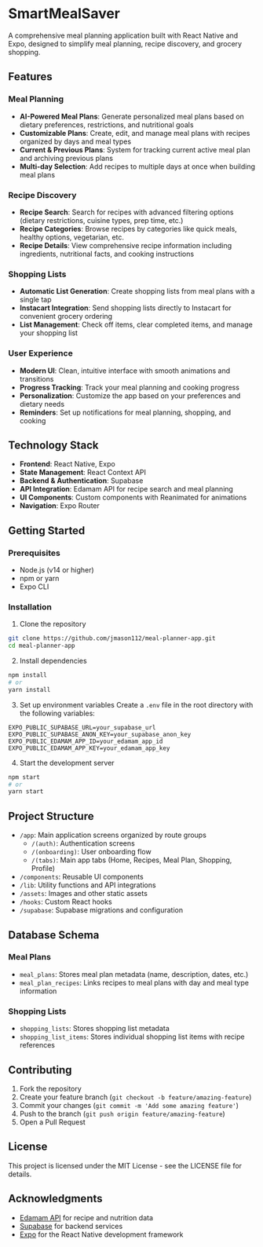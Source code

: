 # SmartMealSaver

A comprehensive meal planning application built with React Native and Expo, designed to simplify meal planning, recipe discovery, and grocery shopping.

## Features

### Meal Planning
- **AI-Powered Meal Plans**: Generate personalized meal plans based on dietary preferences, restrictions, and nutritional goals
- **Customizable Plans**: Create, edit, and manage meal plans with recipes organized by days and meal types
- **Current & Previous Plans**: System for tracking current active meal plan and archiving previous plans
- **Multi-day Selection**: Add recipes to multiple days at once when building meal plans

### Recipe Discovery
- **Recipe Search**: Search for recipes with advanced filtering options (dietary restrictions, cuisine types, prep time, etc.)
- **Recipe Categories**: Browse recipes by categories like quick meals, healthy options, vegetarian, etc.
- **Recipe Details**: View comprehensive recipe information including ingredients, nutritional facts, and cooking instructions

### Shopping Lists
- **Automatic List Generation**: Create shopping lists from meal plans with a single tap
- **Instacart Integration**: Send shopping lists directly to Instacart for convenient grocery ordering
- **List Management**: Check off items, clear completed items, and manage your shopping list

### User Experience
- **Modern UI**: Clean, intuitive interface with smooth animations and transitions
- **Progress Tracking**: Track your meal planning and cooking progress
- **Personalization**: Customize the app based on your preferences and dietary needs
- **Reminders**: Set up notifications for meal planning, shopping, and cooking

## Technology Stack

- **Frontend**: React Native, Expo
- **State Management**: React Context API
- **Backend & Authentication**: Supabase
- **API Integration**: Edamam API for recipe search and meal planning
- **UI Components**: Custom components with Reanimated for animations
- **Navigation**: Expo Router

## Getting Started

### Prerequisites
- Node.js (v14 or higher)
- npm or yarn
- Expo CLI

### Installation

1. Clone the repository
```bash
git clone https://github.com/jmason112/meal-planner-app.git
cd meal-planner-app
```

2. Install dependencies
```bash
npm install
# or
yarn install
```

3. Set up environment variables
Create a `.env` file in the root directory with the following variables:
```
EXPO_PUBLIC_SUPABASE_URL=your_supabase_url
EXPO_PUBLIC_SUPABASE_ANON_KEY=your_supabase_anon_key
EXPO_PUBLIC_EDAMAM_APP_ID=your_edamam_app_id
EXPO_PUBLIC_EDAMAM_APP_KEY=your_edamam_app_key
```

4. Start the development server
```bash
npm start
# or
yarn start
```

## Project Structure

- `/app`: Main application screens organized by route groups
  - `/(auth)`: Authentication screens
  - `/(onboarding)`: User onboarding flow
  - `/(tabs)`: Main app tabs (Home, Recipes, Meal Plan, Shopping, Profile)
- `/components`: Reusable UI components
- `/lib`: Utility functions and API integrations
- `/assets`: Images and other static assets
- `/hooks`: Custom React hooks
- `/supabase`: Supabase migrations and configuration

## Database Schema

### Meal Plans
- `meal_plans`: Stores meal plan metadata (name, description, dates, etc.)
- `meal_plan_recipes`: Links recipes to meal plans with day and meal type information

### Shopping Lists
- `shopping_lists`: Stores shopping list metadata
- `shopping_list_items`: Stores individual shopping list items with recipe references

## Contributing

1. Fork the repository
2. Create your feature branch (`git checkout -b feature/amazing-feature`)
3. Commit your changes (`git commit -m 'Add some amazing feature'`)
4. Push to the branch (`git push origin feature/amazing-feature`)
5. Open a Pull Request

## License

This project is licensed under the MIT License - see the LICENSE file for details.

## Acknowledgments

- [Edamam API](https://developer.edamam.com/) for recipe and nutrition data
- [Supabase](https://supabase.io/) for backend services
- [Expo](https://expo.dev/) for the React Native development framework
